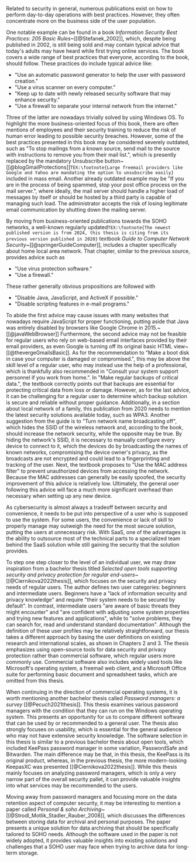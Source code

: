 Related to security in general, numerous publications exist on how to perform day-to-day operations with best practices. However, they often concentrate more on the business side of the user population.

One notable example can be found in a book *Information Security Best Practices: 205 Basic Rules*~[[@Stefanek_2002]], which, despite being published in 2002, is still being sold and may contain typical advice that today's adults may have heard while first trying online services. The book covers a wide range of best practices that everyone, according to the book, should follow. These practices do include typical advice like:

- "Use an automatic password generator to help the user with password creation."
- "Use a virus scanner on every computer."
- "Keep up to date with newly released security software that may enhance security."
- "Use a firewall to separate your internal network from the internet."

Three of the latter are nowadays trivially solved by using Windows OS. To highlight the more business-oriented focus of this book, there are often mentions of employees and their security training to reduce the risk of human error leading to possible security breaches. However, some of the best practices presented in this book may be considered severely outdated, such as "To stop mailings from a known source, send mail to the source with instructions to remove you from their mail list.", which is presently replaced by the mandatory Unsubscribe button~[[@blogGmailProtections]]`TEX:\footnote{Large freemail providers like Google and Yahoo are mandating the option to unsubscribe easily}` included in mass email. Another already outdated example may be "If you are in the process of being spammed, stop your post office process on the mail server.", where ideally, the mail server should handle a higher load of messages by itself or should be hosted by a third party is capable of managing such load. The administrator accepts the risk of losing legitimate email communication by shutting down the mailing server.

By moving from business-oriented publications towards the SOHO networks, a well-known regularly updated`TEX:\footnote{The newest published version is from 2024, this thesis is citing from its previous version published in 2020}` textbook *Guide to Computer Network Security*~[[@springerGuideComputer]], includes a chapter specifically about home local area network. That chapter, similar to the previous source, provides advice such as

- "Use virus protection software."
- "Use a firewall."

These rather generally obvious propositions are followed with

- "Disable Java, JavaScript, and ActiveX if possible."
- "Disable scripting features in e-mail programs."

To abide the first advice may cause issues with many websites that nowadays require JavaScript for proper functioning, putting aside that Java was entirely disabled by browsers like Google Chrome in 2015.~[[@javaWebBrowser]] Furthermore, the second advice may not be feasible for regular users who rely on web-based email interfaces provided by their email providers, as even Google is turning off its original basic HTML view~[[@thevergeGmailsBasic]]. As for the recommendation to "Make a boot disk in case your computer is damaged or compromised.", this may be above the skill level of a regular user, who may instead use the help of a professional, which is thankfully also recommended in "Consult your system support personnel if you work from home.". In "Make regular backups of critical data.", the textbook correctly points out that backups are essential for protecting critical data from loss or damage. However, as for the last advice, it can be challenging for a regular user to determine which backup solution is secure and reliable without proper guidance. Additionally, in a section about local network of a family, this publication from 2020 needs to mention the latest security solutions available today, such as WPA3. Another suggestion from the guide is to "Turn network name broadcasting off", which hides the SSID of the wireless network and, according to the book, should increase the network security, while the opposite may be true. By hiding the network's SSID, it is necessary to manually configure every device to connect to it, which the devices do by broadcasting the names of known networks, compromising the device owner's privacy, as the broadcasts are not encrypted and could lead to a fingerprinting and tracking of the user. Next, the textbook proposes to "Use the MAC address filter" to prevent unauthorized devices from accessing the network. Because the MAC addresses can generally be easily spoofed, the security improvement of this advice is relatively low. Ultimately, the general user following this advice will face a much more significant overhead than necessary when setting up any new device.

As cybersecurity is almost always a tradeoff between security and convenience, it needs to be put into perspective of a user who is supposed to use the system. For some users, the convenience or lack of skill to properly manage may outweigh the need for the most secure solution, putting the users at unnecessary risk. With SaaS, one of the advantages is the ability to outsource most of the technical parts to a specialized team behind the SaaS solution while still gaining the security that the solution provides.

To step one step closer to the level of an individual user, we may draw inspiration from a bachelor thesis titled *Selected open tools supporting security and privacy protection for regular end-users*~[[@Ciernikova2022thesis]], which focuses on the security and privacy needs of regular users. The author defines two user categories: beginners and intermediate users. Beginners have a "lack of information security and privacy knowledge" and require "their system needs to be secured by default". In contrast, intermediate users "are aware of basic threats they might encounter" and "are confident with adjusting some system properties and trying new features and applications", while to "solve problems, they can search for, read and understand standard documentation". Although the definition of these user profiles may be relatively straightforward, our thesis takes a different approach by basing the user definitions on existing research and international scales, as shown in Chapters 2 and 3. The thesis emphasizes using open-source tools for data security and privacy protection rather than commercial software, which regular users more commonly use. Commercial software also includes widely used tools like Microsoft's operating system, a freemail web client, and a Microsoft Office suite for performing basic document and spreadsheet tasks, which are omitted from this thesis.

When continuing in the direction of commercial operating systems, it is worth mentioning another bachelor thesis called *Password managers: a survey* [[@Pecuch2021thesis]]. This thesis examines various password managers with the condition that they can run on the Windows operating system. This presents an opportunity for us to compare different software that can be used by or recommended to a general user. The thesis also strongly focuses on usability, which is essential for the general audience who may not have extensive security knowledge. The software selection in this thesis is similar to a previous bachelor thesis about open tools, which included KeePass password manager in some variation, PasswordSafe and Bitwarden. The main difference may be that, in this thesis, the KeePass is its original product, whereas, in the previous thesis, the more modern-looking KeepasXC was presented [[@Ciernikova2022thesis]]. While this thesis mainly focuses on analyzing password managers, which is only a very narrow part of the overall security pallet, it can provide valuable insights into what services may be recommended to the users.

Moving away from password managers and focusing more on the data retention aspect of computer security, it may be interesting to mention a paper called *Personal \& soho Archiving*~[[@Strodl_Motlik_Stadler_Rauber_2008]], which discusses the differences between storing data for archival and personal purposes. The paper presents a unique solution for data archiving that should be specifically tailored to SOHO needs. Although the software used in the paper is not widely adopted, it provides valuable insights into existing solutions and challenges that a SOHO user may face when trying to archive data for long-term storage.
